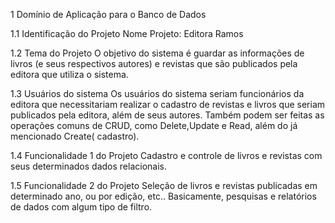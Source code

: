 1 Domínio de Aplicação para o Banco de Dados
  
  1.1 Identificação do Projeto
    Nome Projeto: Editora Ramos

  1.2 Tema do Projeto
    O objetivo do sistema é guardar as informações de livros (e seus respectivos autores) e revistas que são publicados pela editora que utiliza o sistema.

  1.3 Usuários do sistema
    Os usuários do sistema seriam funcionários da editora que necessitariam realizar o cadastro de revistas e livros que seriam publicados pela editora, além de seus autores. Também podem ser feitas as operações comuns de CRUD, como Delete,Update e Read, além do já mencionado Create( cadastro).

  1.4 Funcionalidade 1 do Projeto
    Cadastro e controle de livros e revistas com seus determinados dados relacionais.

  1.5 Funcionalidade 2 do Projeto
    Seleção de livros e revistas publicadas em determinado ano, ou por edição, etc.. Basicamente, pesquisas e relatórios de dados com algum tipo de filtro.
